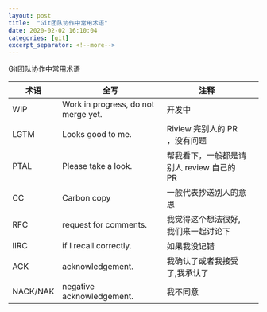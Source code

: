 ```yaml
---
layout: post
title:  "Git团队协作中常用术语"
date: 2020-02-02 16:10:04
categories: [git]
excerpt_separator: <!--more-->
---
```

Git团队协作中常用术语
<!--more-->

| 术语     | 全写                                | 注释                                     |   |
|----------|-------------------------------------|----------------------------------------|---|
| WIP      | Work in progress, do not merge yet. | 开发中                                   |   |
| LGTM     | Looks good to me.                   | Riview 完别人的 PR ，没有问题             |   |
| PTAL     | Please take a look.                 | 帮我看下，一般都是请别人 review 自己的 PR |   |
| CC       | Carbon copy                         | 一般代表抄送别人的意思                   |   |
| RFC      | request for comments.               | 我觉得这个想法很好, 我们来一起讨论下     |   |
| IIRC     | if I recall correctly.              | 如果我没记错                             |   |
| ACK      | acknowledgement.                    | 我确认了或者我接受了,我承认了            |   |
| NACK/NAK | negative acknowledgement.           | 我不同意                                 |   |